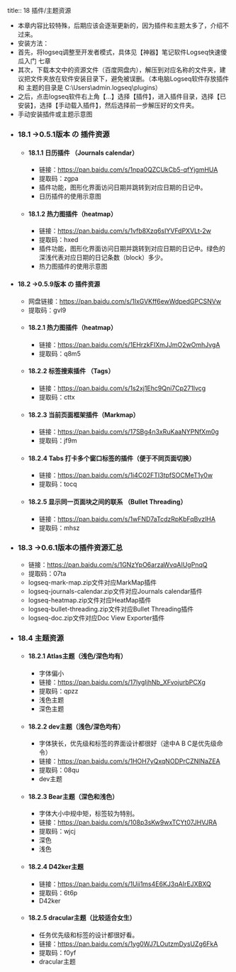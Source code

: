 title:: 18 插件/主题资源

- 本章内容比较特殊，后期应该会逐渐更新的，因为插件和主题太多了，介绍不过来。
- 安装方法：
- 首先，将logseq调整至开发者模式，具体见【神器】笔记软件Logseq快速傻瓜入门 七章
- 其次，下载本文中的资源文件（百度网盘内），解压到对应名称的文件夹，建议把文件夹放在软件安装目录下，避免被误删。（本电脑Logseq软件存放插件 和 主题的目录是 C:\Users\admin\.logseq\plugins）
- 之后，点击logseq软件右上角【...】选择【插件】，进入插件目录，选择【已安装】，选择【手动载入插件】，然后选择前一步解压好的文件夹。
- 手动安装插件或主题示意图
- ### 18.1 ->0.5.1版本 の 插件资源
	- #### 18.1.1 日历插件 （Journals calendar）
		- 链接：https://pan.baidu.com/s/1npa0QZCUkCb5-qfYjgmHUA
		- 提取码：zgpa
		- 插件功能，图形化界面访问日期并跳转到对应日期的日记中。
		- 日历插件的使用示意图
	- #### 18.1.2 热力图插件（heatmap）
		- 链接：https://pan.baidu.com/s/1vfb8Xzq6sIYVFdPXVLt-2w
		- 提取码：hxed
		- 插件功能，图形化界面访问日期并跳转到对应日期的日记中。绿色的深浅代表对应日期的日记条数（block）多少。
		- 热力图插件的使用示意图
- #### 18.2 ->0.5.9版本 の 插件资源
	- 网盘链接：https://pan.baidu.com/s/1IxGVKff6ewWdpedGPCSNVw
	- 提取码：gvl9
	- #### 18.2.1 热力图插件（heatmap）
		- 链接：https://pan.baidu.com/s/1EHrzkFIXmJJmO2wOmhJvgA
		- 提取码：q8m5
	- #### 18.2.2 标签搜索插件 （Tags）
		- 链接：https://pan.baidu.com/s/1s2xj1Ehc9Qni7Cp271lvcg
		- 提取码：cttx
	- #### 18.2.3 当前页面框架插件（Markmap）
		- 链接：https://pan.baidu.com/s/17SBg4n3xRuKaaNYPNfXm0g
		- 提取码：jf9m
	- #### 18.2.4 Tabs 打卡多个窗口标签的插件（便于不同页面切换）
		- 链接：https://pan.baidu.com/s/1i4C02FTI3tpfSOCMeT1y0w
		- 提取码：tocq
	- #### 18.2.5 显示同一页面块之间的联系 （Bullet Threading）
		- 链接：https://pan.baidu.com/s/1wFND7aTcdzRpKbFqBvzlHA
		- 提取码：mhsz
- ### 18.3 ->0.6.1版本の插件资源汇总
	- 链接：https://pan.baidu.com/s/1GNzYpO6arzaWvqAIUgPnqQ
	- 提取码：07ta
	- logseq-mark-map.zip文件对应MarkMap插件
	- logseq-journals-calendar.zip文件对应Journals calendar插件
	- logseq-heatmap.zip文件对应HeatMap插件
	- logseq-bullet-threading.zip文件对应Bullet Threading插件
	- logseq-doc.zip文件对应Doc View Exporter插件
- ### 18.4 主题资源
	- #### 18.2.1 Atlas主题（浅色/深色均有）
		- 字体偏小
		- 链接：https://pan.baidu.com/s/17lygIjhNb_XFvojurbPCXg
		- 提取码：qpzz
		- 浅色主题
		- 深色主题
	- #### 18.2.2 dev主题（浅色/深色均有）
		- 字体狭长，优先级和标签的界面设计都很好（途中A B C是优先级命令）
		- 链接：https://pan.baidu.com/s/1HOH7yQxqNODPrCZNlNaZEA
		- 提取码：08qu
		- dev主题
	- #### 18.2.3 Bear主题（深色和浅色）
		- 字体大小中规中矩，标签较为特别。
		- 链接：https://pan.baidu.com/s/108p3sKw9wxTCYt07JHVJRA
		- 提取码：wjcj
		- 深色
		- 浅色
	- #### 18.2.4 D42ker主题
		- 链接：https://pan.baidu.com/s/1Uii1ms4E6KJ3qAIrEJXBXQ
		- 提取码：6t6p
		- D42ker
	- #### 18.2.5 dracular主题（比较适合女生）
		- 任务优先级和标签的设计都很好看。
		- 链接：https://pan.baidu.com/s/1yg0WJ7LOutzmDysUZg6FkA
		- 提取码：f0yf
		- dracular主题